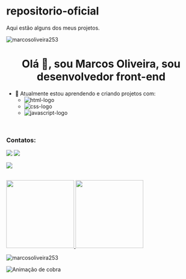 # repositorio-oficial
Aqui estão alguns dos meus projetos.
<p align="left"> <img src="https://komarev.com/ghpvc/?username=marcosoliveira253&label=Visualizacao&color=blue&style=flat"alt="marcosoliveira253"></p>
<h1 align="center">Olá 👋, sou Marcos Oliveira, sou desenvolvedor front-end</h1>

- 🌱 Atualmente estou aprendendo e criando projetos com:
  - <img src="https://img.shields.io/badge/HTML5-E34F26?style=for-the-badge&logo=html5&logoColor=white" alt="html-logo"/>
  - <img src="https://img.shields.io/badge/CSS3-1572B6?style=for-the-badge&logo=css3&logoColor=white" alt="css-logo"/>
  - <img src="https://img.shields.io/badge/JavaScript-F7DF1E?style=for-the-badge&logo=javascript&logoColor=black" alt="javascript-logo"/>
<br>
<h3 align="left">Contatos:</h3>
<div style="display:inline"> 
  <a href = "mailto:marcosoliveira253.mo@gmail.com"><img src="https://img.shields.io/badge/-Gmail-%23333?style=for-the-badge&logo=gmail&logoColor=white" target="_blank"></a>
  <a href="https://www.linkedin.com/in/marcos-oliveira253" target="_blank"><img src="https://img.shields.io/badge/-LinkedIn-%230077B5?style=for-the-badge&logo=linkedin&logoColor=white" target="_blank"></a>
  
  <a href="https://github.com/marcosoliveira253/marcosoliveira253" target="_blank"><img src="https://img.shields.io/badge/GitHub-100000?style=for-the-badge&logo=github&logoColor=white" target="_blank"></a> 
</div>
<br>
<div>
  <a href="https://beacons.ai/repositorio-oficial">
  <img height="180em" src="https://github-readme-stats.vercel.app/api?username=marcosoliveira253&show_icons=true&theme=dark&include_all_commits=true&count_private=true"/>
  <img height="180em" src="https://github-readme-stats.vercel.app/api/top-langs/?username=marcosoliveira253&layout=compact&langs_count=16&theme=dark"/>
  </a>
<p><img align="center" src="https://github-readme-streak-stats.herokuapp.com/?user=marcosoliveira253&" alt="marcosoliveira253" /></p>

![ Animação de cobra ]( https://github.com/marcosoliveira253/marcosoliveira253/blob/output/github-contribution-grid-snake.svg )
